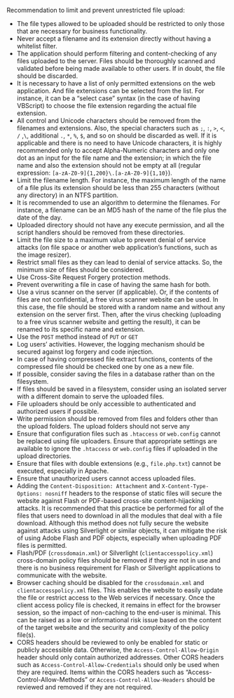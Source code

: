 Recommendation to limit and prevent unrestricted file upload:

* The file types allowed to be uploaded should be restricted to only those that are necessary for business
  functionality.
* Never accept a filename and its extension directly without having a whitelist filter.
* The application should perform filtering and content-checking of any files uploaded to the server. Files
  should be thoroughly scanned and validated before being made available to other users. If in doubt, the file should be
  discarded.
* It is necessary to have a list of only permitted extensions on the web application. And file extensions can be
  selected from the list. For instance, it can be a “select case” syntax (in the case of having VBScript) to choose the file
  extension regarding the actual file extension.
* All control and Unicode characters should be removed from the filenames and extensions. Also, the special characters such as `;`, `:`, `>`, `<`, `/` ,`\`, additional `.`, `*`, `%`, `$`, and so
  on should be discarded as well. If it is applicable and there is no need to have Unicode characters, it is highly
  recommended only to accept Alpha-Numeric characters and only one dot as an input for the file name and the extension;
  in which the file name and also the extension should not be empty at all (regular
  expression: `[a-zA-Z0-9]{1,200}\.[a-zA-Z0-9]{1,10}`).
* Limit the filename length. For instance, the maximum length of the name of a file plus its extension should be less
  than 255 characters (without any directory) in an NTFS partition.
* It is recommended to use an algorithm to determine the filenames. For instance, a filename can be an MD5 hash of the
  name of the file plus the date of the day.
* Uploaded directory should not have any execute permission, and all the script handlers should be removed from these
  directories.
* Limit the file size to a maximum value to prevent denial of service attacks (on file space or another web
  application’s functions, such as the image resizer).
* Restrict small files as they can lead to denial of service attacks. So, the minimum size of files should be
  considered.
* Use Cross-Site Request Forgery protection methods.
* Prevent overwriting a file in case of having the same hash for both.
* Use a virus scanner on the server (if applicable). Or, if the contents of files are not confidential, a free
  virus scanner website can be used. In this case, the file should be stored with a random name and without any extension
  on the server first. Then, after the virus checking (uploading to a free virus scanner website and getting the
  result), it can be renamed to its specific name and extension.
* Use the `POST` method instead of `PUT` or `GET`
* Log users’ activities. However, the logging mechanism should be secured against log forgery and code injection.
* In case of having compressed file extract functions, contents of the compressed file should be checked one by one as a
  new file.
* If possible, consider saving the files in a database rather than on the filesystem.
* If files should be saved in a filesystem, consider using an isolated server with a different domain to serve the
  uploaded files.
* File uploaders should be only accessible to authenticated and authorized users if possible.
* Write permission should be removed from files and folders other than the upload folders. The upload folders should not
  serve any
* Ensure that configuration files such as `.htaccess` or `web.config` cannot be replaced using file uploaders. Ensure
  that appropriate settings are available to ignore the `.htaccess` or `web.config` files if uploaded in the upload
  directories.
* Ensure that files with double extensions (e.g., `file.php.txt`) cannot be executed, especially in Apache.
* Ensure that unauthorized users cannot access uploaded files.
* Adding the `Content-Disposition: Attachment` and `X-Content-Type-Options: nosniff` headers to the response of static
  files will secure the website against Flash or PDF-based cross-site content-hijacking attacks. It is recommended that
  this practice be performed for all of the files that users need to download in all the modules that deal with a file
  download. Although this method does not fully secure the website against attacks using Silverlight or similar
  objects, it can mitigate the risk of using Adobe Flash and PDF objects, especially when uploading PDF files is
  permitted.
* Flash/PDF (`crossdomain.xml`) or Silverlight (`clientaccesspolicy.xml`) cross-domain policy files should be removed
  if they are not in use and there is no business requirement for Flash or Silverlight applications to communicate with
  the website.
* Browser caching should be disabled for the `crossdomain.xml` and `clientaccesspolicy.xml` files. This enables the
  website
  to easily update the file or restrict access to the Web services if necessary. Once the client access policy file is
  checked, it remains in effect for the browser session, so the impact of non-caching to the end-user is minimal. This
  can be raised as a low or informational risk issue based on the content of the target website and the security and
  complexity of the policy file(s).
* CORS headers should be reviewed to only be enabled for static or publicly accessible data. Otherwise, the
  `Access-Control-Allow-Origin` header should only contain authorized addresses. Other CORS headers such as
  `Access-Control-Allow-Credentials` should only be used when they are required. Items within the CORS headers such
  as “Access-Control-Allow-Methods” or `Access-Control-Allow-Headers` should be reviewed and removed if they are not
  required.
